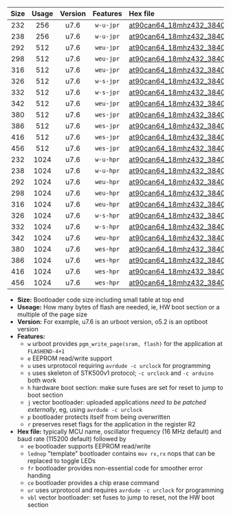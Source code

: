 |Size|Usage|Version|Features|Hex file|
|:-:|:-:|:-:|:-:|:--|
|232|256|u7.6|`w-u-jpr`|[at90can64_18mhz432_38400bps_ur_vbl.hex](https://raw.githubusercontent.com/stefanrueger/urboot/main/at90can64_18mhz432_38400bps_ur_vbl.hex)|
|238|256|u7.6|`w-u-jpr`|[at90can64_18mhz432_38400bps_lednop_ur_vbl.hex](https://raw.githubusercontent.com/stefanrueger/urboot/main/at90can64_18mhz432_38400bps_lednop_ur_vbl.hex)|
|292|512|u7.6|`weu-jpr`|[at90can64_18mhz432_38400bps_ee_ur_vbl.hex](https://raw.githubusercontent.com/stefanrueger/urboot/main/at90can64_18mhz432_38400bps_ee_ur_vbl.hex)|
|298|512|u7.6|`weu-jpr`|[at90can64_18mhz432_38400bps_ee_lednop_ur_vbl.hex](https://raw.githubusercontent.com/stefanrueger/urboot/main/at90can64_18mhz432_38400bps_ee_lednop_ur_vbl.hex)|
|316|512|u7.6|`weu-jpr`|[at90can64_18mhz432_38400bps_ee_lednop_fr_ur_vbl.hex](https://raw.githubusercontent.com/stefanrueger/urboot/main/at90can64_18mhz432_38400bps_ee_lednop_fr_ur_vbl.hex)|
|326|512|u7.6|`w-s-jpr`|[at90can64_18mhz432_38400bps_vbl.hex](https://raw.githubusercontent.com/stefanrueger/urboot/main/at90can64_18mhz432_38400bps_vbl.hex)|
|332|512|u7.6|`w-s-jpr`|[at90can64_18mhz432_38400bps_lednop_vbl.hex](https://raw.githubusercontent.com/stefanrueger/urboot/main/at90can64_18mhz432_38400bps_lednop_vbl.hex)|
|342|512|u7.6|`weu-jpr`|[at90can64_18mhz432_38400bps_ee_lednop_fr_ce_ur_vbl.hex](https://raw.githubusercontent.com/stefanrueger/urboot/main/at90can64_18mhz432_38400bps_ee_lednop_fr_ce_ur_vbl.hex)|
|380|512|u7.6|`wes-jpr`|[at90can64_18mhz432_38400bps_ee_vbl.hex](https://raw.githubusercontent.com/stefanrueger/urboot/main/at90can64_18mhz432_38400bps_ee_vbl.hex)|
|386|512|u7.6|`wes-jpr`|[at90can64_18mhz432_38400bps_ee_lednop_vbl.hex](https://raw.githubusercontent.com/stefanrueger/urboot/main/at90can64_18mhz432_38400bps_ee_lednop_vbl.hex)|
|416|512|u7.6|`wes-jpr`|[at90can64_18mhz432_38400bps_ee_lednop_fr_vbl.hex](https://raw.githubusercontent.com/stefanrueger/urboot/main/at90can64_18mhz432_38400bps_ee_lednop_fr_vbl.hex)|
|456|512|u7.6|`wes-jpr`|[at90can64_18mhz432_38400bps_ee_lednop_fr_ce_vbl.hex](https://raw.githubusercontent.com/stefanrueger/urboot/main/at90can64_18mhz432_38400bps_ee_lednop_fr_ce_vbl.hex)|
|232|1024|u7.6|`w-u-hpr`|[at90can64_18mhz432_38400bps_ur.hex](https://raw.githubusercontent.com/stefanrueger/urboot/main/at90can64_18mhz432_38400bps_ur.hex)|
|238|1024|u7.6|`w-u-hpr`|[at90can64_18mhz432_38400bps_lednop_ur.hex](https://raw.githubusercontent.com/stefanrueger/urboot/main/at90can64_18mhz432_38400bps_lednop_ur.hex)|
|292|1024|u7.6|`weu-hpr`|[at90can64_18mhz432_38400bps_ee_ur.hex](https://raw.githubusercontent.com/stefanrueger/urboot/main/at90can64_18mhz432_38400bps_ee_ur.hex)|
|298|1024|u7.6|`weu-hpr`|[at90can64_18mhz432_38400bps_ee_lednop_ur.hex](https://raw.githubusercontent.com/stefanrueger/urboot/main/at90can64_18mhz432_38400bps_ee_lednop_ur.hex)|
|316|1024|u7.6|`weu-hpr`|[at90can64_18mhz432_38400bps_ee_lednop_fr_ur.hex](https://raw.githubusercontent.com/stefanrueger/urboot/main/at90can64_18mhz432_38400bps_ee_lednop_fr_ur.hex)|
|326|1024|u7.6|`w-s-hpr`|[at90can64_18mhz432_38400bps.hex](https://raw.githubusercontent.com/stefanrueger/urboot/main/at90can64_18mhz432_38400bps.hex)|
|332|1024|u7.6|`w-s-hpr`|[at90can64_18mhz432_38400bps_lednop.hex](https://raw.githubusercontent.com/stefanrueger/urboot/main/at90can64_18mhz432_38400bps_lednop.hex)|
|342|1024|u7.6|`weu-hpr`|[at90can64_18mhz432_38400bps_ee_lednop_fr_ce_ur.hex](https://raw.githubusercontent.com/stefanrueger/urboot/main/at90can64_18mhz432_38400bps_ee_lednop_fr_ce_ur.hex)|
|380|1024|u7.6|`wes-hpr`|[at90can64_18mhz432_38400bps_ee.hex](https://raw.githubusercontent.com/stefanrueger/urboot/main/at90can64_18mhz432_38400bps_ee.hex)|
|386|1024|u7.6|`wes-hpr`|[at90can64_18mhz432_38400bps_ee_lednop.hex](https://raw.githubusercontent.com/stefanrueger/urboot/main/at90can64_18mhz432_38400bps_ee_lednop.hex)|
|416|1024|u7.6|`wes-hpr`|[at90can64_18mhz432_38400bps_ee_lednop_fr.hex](https://raw.githubusercontent.com/stefanrueger/urboot/main/at90can64_18mhz432_38400bps_ee_lednop_fr.hex)|
|456|1024|u7.6|`wes-hpr`|[at90can64_18mhz432_38400bps_ee_lednop_fr_ce.hex](https://raw.githubusercontent.com/stefanrueger/urboot/main/at90can64_18mhz432_38400bps_ee_lednop_fr_ce.hex)|

- **Size:** Bootloader code size including small table at top end
- **Useage:** How many bytes of flash are needed, ie, HW boot section or a multiple of the page size
- **Version:** For example, u7.6 is an urboot version, o5.2 is an optiboot version
- **Features:**
  + `w` urboot provides `pgm_write_page(sram, flash)` for the application at `FLASHEND-4+1`
  + `e` EEPROM read/write support
  + `u` uses urprotocol requiring `avrdude -c urclock` for programming
  + `s` uses skeleton of STK500v1 protocol; `-c urclock` and `-c arduino` both work
  + `h` hardware boot section: make sure fuses are set for reset to jump to boot section
  + `j` vector bootloader: uploaded applications *need to be patched externally*, eg, using `avrdude -c urclock`
  + `p` bootloader protects itself from being overwritten
  + `r` preserves reset flags for the application in the register R2
- **Hex file:** typically MCU name, oscillator frequency (16 MHz default) and baud rate (115200 default) followed by
  + `ee` bootloader supports EEPROM read/write
  + `lednop` "template" bootloader contains `mov rx,rx` nops that can be replaced to toggle LEDs
  + `fr` bootloader provides non-essential code for smoother error handing
  + `ce` bootloader provides a chip erase command
  + `ur` uses urprotocol and requires `avrdude -c urclock` for programming
  + `vbl` vector bootloader: set fuses to jump to reset, not the HW boot section
